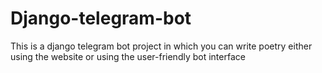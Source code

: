 # Django-telegram-bot
This is a django telegram bot project in which you can write poetry either using the website or using the user-friendly bot interface
